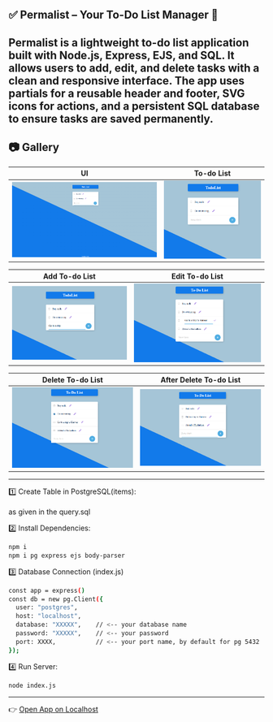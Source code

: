✅ Permalist – Your To-Do List Manager 📝
---
Permalist is a lightweight to-do list application built with Node.js, Express, EJS, and SQL. It allows users to add, edit, and delete tasks with a clean and responsive interface. The app uses partials for a reusable header and footer, SVG icons for actions, and a persistent SQL database to ensure tasks are saved permanently.
---
## 📷 Gallery

| UI | To-do List|
|--------|--------|
| ![tdl1](./imgg/tdl1.png) | ![tdl2](./imgg/tdl2.png) |

| Add To-do List| Edit To-do List|
|--------|--------|
| ![tdl3](./imgg/tdl3.png) | ![tdl4](./imgg/tdl4.png) |

| Delete To-do List| After Delete To-do List|
|--------|--------|
| ![tdl5](./imgg/tdl5.png) | ![tdl6](./imgg/tdl6.png) |
---

 1️⃣ Create Table in PostgreSQL(items):
 <br><br>
as given in the query.sql
 <br>
 
2️⃣ Install Dependencies:
```bash
npm i
npm i pg express ejs body-parser
```

3️⃣ Database Connection (index.js)
```bash
const app = express()
const db = new pg.Client({
  user: "postgres",
  host: "localhost",
  database: "XXXXX",    // <-- your database name
  password: "XXXXX",    // <-- your password
  port: XXXX,           // <-- your port name, by default for pg 5432
});
```
4️⃣ Run Server:
```bash
node index.js
```
---
👉 [Open App on Localhost](http://localhost:3000)
